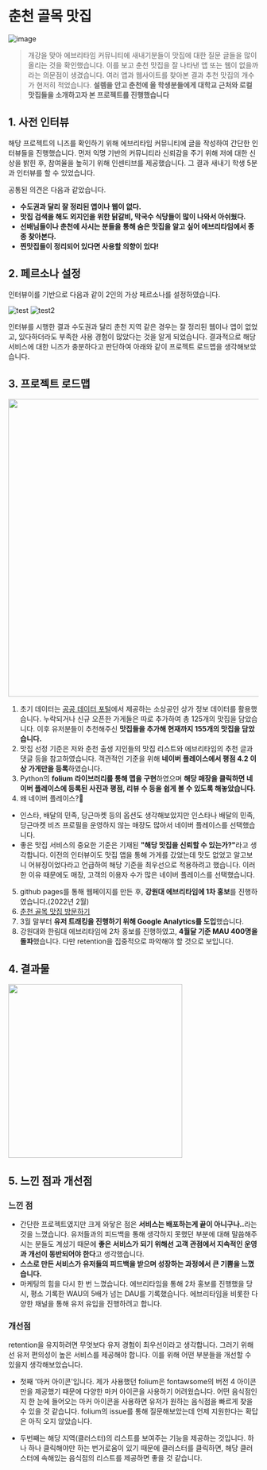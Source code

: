 # 춘천 골목 맛집
![image](https://user-images.githubusercontent.com/72376781/165532585-c870b90a-a925-44b0-a609-d0ab81b573f8.png)

> 개강을 맞아 에브리타임 커뮤니티에 새내기분들이 맛집에 대한 질문 글들을 많이 올리는 것을 확인했습니다. 이를 보고 춘천 맛집을 잘 나타낸 앱 또는 웹이 없을까라는 의문점이 생겼습니다. 여러 앱과 웹사이트를 찾아본 결과 추천 맛집의 개수가 현저히 적었습니다. **설렘을 안고 춘천에 올 학생분들에게 대학교 근처와 로컬 맛집들을 소개하고자 본 프로젝트를 진행했습니다**

## 1. 사전 인터뷰
해당 프로젝트의 니즈를 확인하기 위해 에브리타임 커뮤니티에 글을 작성하여 간단한 인터뷰들을 진행했습니다. 먼저 익명 기반의 커뮤니티라 신뢰감을 주기 위해 저에 대한 신상을 밝힌 후, 참여율을 높히기 위해 인센티브를 제공했습니다. 그 결과 새내기 학생 5분과 인터뷰를 할 수 있었습니다.

공통된 의견은 다음과 같았습니다.
<b>
- 수도권과 달리 잘 정리된 앱이나 웹이 없다.
- 맛집 검색을 해도 외지인을 위한 닭갈비, 막국수 식당들이 많이 나와서 아쉬웠다.
- 선배님들이나 춘천에 사시는 분들을 통해 숨은 맛집을 알고 싶어 에브리타임에서 종종 찾아본다.
- 찐맛집들이 정리되어 있다면 사용할 의향이 있다!
</b>

## 2. 페르소나 설정
인터뷰이를 기반으로 다음과 같이 2인의 가상 페르소나를 설정하였습니다.

![test](https://user-images.githubusercontent.com/72376781/157675006-219eccfb-a72d-4579-9341-272f3cd71264.png)
![test2](https://user-images.githubusercontent.com/72376781/157675023-a56e6453-59c6-42e7-af80-45efaacc1605.png)

인터뷰를 시행한 결과 수도권과 달리 춘천 지역 같은 경우는 잘 정리된 웹이나 앱이 없었고, 있다하더라도 부족한 사용 경험이 많았다는 것을 알게 되었습니다. 결과적으로 해당 서비스에 대한 니즈가 충분하다고 판단하여 아래와 같이 프로젝트 로드맵을 생각해보았습니다.

## 3. 프로젝트 로드맵
<p align = 'center'>
<img src= "https://user-images.githubusercontent.com/72376781/165533800-01e35f19-2aa3-4799-88bc-8c11f056629d.png" width = "600">
</p>

1. 초기 데이터는 [공공 데이터 포털](https://www.data.go.kr/data/15083033/fileData.do)에서 제공하는 소상공인 상가 정보 데이터를 활용했습니다. 누락되거나 신규 오픈한 가게들은 따로 추가하여 총 125개의 맛집을 담았습니다. 이후 유저분들이 추천해주신 <b>맛집들을 추가해 현재까지 155개의 맛집을 담았습니다.</b>
2. 맛집 선정 기준은 저와 춘천 출생 지인들의 맛집 리스트와 에브리타임의 추천 글과 댓글 등을 참고하였습니다. 객관적인 기준을 위해 **네이버 플레이스에서 평점 4.2 이상 가게만을 등록**하였습니다.   
3. Python의 **folium 라이브러리를 통해 맵을 구현**하였으며 **해당 매장을 클릭하면 네이버 플레이스에 등록된 사진과 평점, 리뷰 수 등을 쉽게 볼 수 있도록 해놓았습니다.**
4. 왜 네이버 플레이스?:thinking:
- 인스타, 배달의 민족, 당근마켓 등의 옵션도 생각해보았지만 인스타나 배달의 민족, 당근마켓 비즈 프로필을 운영하지 않는 매장도 많아서 네이버 플레이스를 선택했습니다.
- 좋은 맛집 서비스의 중요한 기준은 기재된 <b>"해당 맛집을 신뢰할 수 있는가?"</b>라고 생각합니다. 이전의 인터뷰이도 맛집 앱을 통해 가게를 갔었는데 맛도 없었고 알고보니 어뷰징이었다라고 언급하여 해당 기준을 최우선으로 적용하려고 했습니다. 이러한 이유 때문에도 매장, 고객의 이용자 수가 많은 네이버 플레이스를 선택했습니다.
5. github pages를 통해 웹페이지를 만든 후, **강원대 에브리타임에 1차 홍보**를 진행하였습니다.(2022년 2월)
6. [춘천 골목 맛집 방문하기](https://junghosub.github.io/chuncheon_matzip/)
7. 3월 말부터 **유저 트래킹을 진행하기 위해 Google Analytics를 도입**했습니다.
8. 강원대와 한림대 에브리타임에 2차 홍보를 진행하였고, **4월달 기준 MAU 400명을 돌파**했습니다. 다만 retention을 집중적으로 파악해야 할 것으로 보입니다.

## 4. 결과물
<p align = 'left'>
<img src = "https://user-images.githubusercontent.com/72376781/157675165-9ef0bda2-0ab1-41f1-981a-96fb20ec866e.gif" width = "350">
</p>

## 5. 느낀 점과 개선점

### 느낀 점
- 간단한 프로젝트였지만 크게 와닿은 점은 <b>서비스는 배포하는게 끝이 아니구나..</b>라는 것을 느꼈습니다. 유저들과의 피드백을 통해 생각하지 못했던 부분에 대해 말씀해주시는 분들도 계셨기 때문에 <b>좋은 서비스가 되기 위해선 고객 관점에서 지속적인 운영과 개선이 동반되어야 한다</b>고 생각했습니다. 
- **스스로 만든 서비스가 유저들의 피드백을 받으며 성장하는 과정에서 큰 기쁨을 느꼈습니다.**
- 마케팅의 힘을 다시 한 번 느꼈습니다. 에브리타임을 통해 2차 홍보를 진행했을 당시, 평소 기록한 WAU의 5배가 넘는 DAU를 기록했습니다. 에브리타임을 비롯한 다양한 채널을 통해 유저 유입을 진행하려고 합니다.

### 개선점
retention을 유지하려면 무엇보다 유저 경험이 최우선이라고 생각합니다. 그러기 위해선 유저 편의성이 높은 서비스를 제공해야 합니다. 이를 위해 어떤 부분들을 개선할 수 있을지 생각해보았습니다.

- 첫째 '마커 아이콘'입니다. 제가 사용했던 folium은 fontawsome의 버전 4 아이콘만을 제공했기 때문에 다양한 마커 아이콘을 사용하기 어려웠습니다. 어떤 음식점인지 한 눈에 들어오는 마커 아이콘을 사용하면 유저가 원하는 음식점을 빠르게 찾을 수 있을 것 같습니다. folium의 issue를 통해 질문해보았는데 언제 지원한다는 확답은 아직 오지 않았습니다.

- 두번째는 해당 지역(클러스터)의 리스트를 보여주는 기능을 제공하는 것입니다. 하나 하나 클릭해야만 하는 번거로움이 있기 때문에 클러스터를 클릭하면, 해당 클러스터에 속해있는 음식점의 리스트를 제공하면 좋을 것 같습니다.
